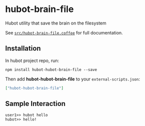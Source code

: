 # hubot-brain-file

Hubot utility that save the brain on the filesystem

See [`src/hubot-brain-file.coffee`](src/hubot-brain-file.coffee) for full documentation.

## Installation

In hubot project repo, run:

`npm install hubot-hubot-brain-file --save`

Then add **hubot-hubot-brain-file** to your `external-scripts.json`:

```json
["hubot-hubot-brain-file"]
```

## Sample Interaction

```
user1>> hubot hello
hubot>> hello!
```
